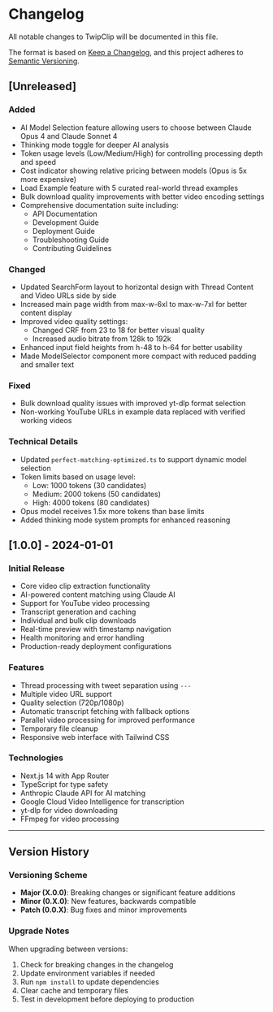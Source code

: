 # Changelog

All notable changes to TwipClip will be documented in this file.

The format is based on [Keep a Changelog](https://keepachangelog.com/en/1.0.0/),
and this project adheres to [Semantic Versioning](https://semver.org/spec/v2.0.0.html).

## [Unreleased]

### Added
- AI Model Selection feature allowing users to choose between Claude Opus 4 and Claude Sonnet 4
- Thinking mode toggle for deeper AI analysis
- Token usage levels (Low/Medium/High) for controlling processing depth and speed
- Cost indicator showing relative pricing between models (Opus is 5x more expensive)
- Load Example feature with 5 curated real-world thread examples
- Bulk download quality improvements with better video encoding settings
- Comprehensive documentation suite including:
  - API Documentation
  - Development Guide
  - Deployment Guide
  - Troubleshooting Guide
  - Contributing Guidelines

### Changed
- Updated SearchForm layout to horizontal design with Thread Content and Video URLs side by side
- Increased main page width from max-w-6xl to max-w-7xl for better content display
- Improved video quality settings:
  - Changed CRF from 23 to 18 for better visual quality
  - Increased audio bitrate from 128k to 192k
- Enhanced input field heights from h-48 to h-64 for better usability
- Made ModelSelector component more compact with reduced padding and smaller text

### Fixed
- Bulk download quality issues with improved yt-dlp format selection
- Non-working YouTube URLs in example data replaced with verified working videos

### Technical Details
- Updated `perfect-matching-optimized.ts` to support dynamic model selection
- Token limits based on usage level:
  - Low: 1000 tokens (30 candidates)
  - Medium: 2000 tokens (50 candidates)
  - High: 4000 tokens (80 candidates)
- Opus model receives 1.5x more tokens than base limits
- Added thinking mode system prompts for enhanced reasoning

## [1.0.0] - 2024-01-01

### Initial Release
- Core video clip extraction functionality
- AI-powered content matching using Claude AI
- Support for YouTube video processing
- Transcript generation and caching
- Individual and bulk clip downloads
- Real-time preview with timestamp navigation
- Health monitoring and error handling
- Production-ready deployment configurations

### Features
- Thread processing with tweet separation using `---`
- Multiple video URL support
- Quality selection (720p/1080p)
- Automatic transcript fetching with fallback options
- Parallel video processing for improved performance
- Temporary file cleanup
- Responsive web interface with Tailwind CSS

### Technologies
- Next.js 14 with App Router
- TypeScript for type safety
- Anthropic Claude API for AI matching
- Google Cloud Video Intelligence for transcription
- yt-dlp for video downloading
- FFmpeg for video processing

---

## Version History

### Versioning Scheme
- **Major (X.0.0)**: Breaking changes or significant feature additions
- **Minor (0.X.0)**: New features, backwards compatible
- **Patch (0.0.X)**: Bug fixes and minor improvements

### Upgrade Notes
When upgrading between versions:
1. Check for breaking changes in the changelog
2. Update environment variables if needed
3. Run `npm install` to update dependencies
4. Clear cache and temporary files
5. Test in development before deploying to production 